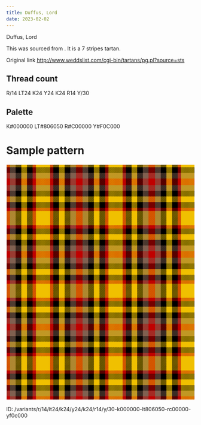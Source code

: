 ```yaml
---
title: Duffus, Lord
date: 2023-02-02
---
```

Duffus, Lord

This was sourced from <no value>.  It is a 7 stripes tartan.

Original link http://www.weddslist.com/cgi-bin/tartans/pg.pl?source=sts

## Thread count
R/14 LT24 K24 Y24 K24 R14 Y/30

## Palette
K#000000 LT#806050 R#C00000 Y#F0C000

# Sample pattern

![Tartan detail](tartan.png "R/14 LT24 K24 Y24 K24 R14 Y/30 tartan")

ID: /variants/r/14/lt24/k24/y24/k24/r14/y/30-k000000-lt806050-rc00000-yf0c000